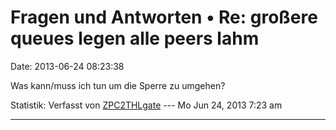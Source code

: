 Fragen und Antworten • Re: großere queues legen alle peers lahm
===============================================================

Date: 2013-06-24 08:23:38

Was kann/muss ich tun um die Sperre zu umgehen?

Statistik: Verfasst von
[ZPC2THLgate](http://forum.yacy-websuche.de/memberlist.php?mode=viewprofile&u=8928)
--- Mo Jun 24, 2013 7:23 am

------------------------------------------------------------------------
